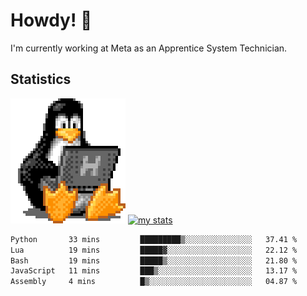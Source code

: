 # Howdy! :penguin:
I'm currently working at Meta as an Apprentice System Technician.

## Statistics

![Tux Pengiun!](tux-linux-penguin.gif)
[![my stats](https://github-readme-stats.vercel.app/api?username=benlodz&showing_icons=true&theme=tokyonight)](https://github.com/anuraghazra/github-readme-stats)

<!-- [![Top Langs](https://github-readme-stats.vercel.app/api/top-langs/?username=benlodz&layout=compact)](https://github.com/anuraghazra/github-readme-stats) ---> 

<!--START_SECTION:waka-->

```txt
Python       33 mins         █████████▒░░░░░░░░░░░░░░░   37.41 %
Lua          19 mins         █████▓░░░░░░░░░░░░░░░░░░░   22.12 %
Bash         19 mins         █████▒░░░░░░░░░░░░░░░░░░░   21.80 %
JavaScript   11 mins         ███▒░░░░░░░░░░░░░░░░░░░░░   13.17 %
Assembly     4 mins          █▒░░░░░░░░░░░░░░░░░░░░░░░   04.87 %
```

<!--END_SECTION:waka-->
<!--
**benlodz/benlodz** is a ✨ _special_ ✨ repository because its `README.md` (this file) appears on your GitHub profile.

Here are some ideas to get you started:

- 🔭 I’m currently working on ...
- 🌱 I’m currently learning ...
- 👯 I’m looking to collaborate on ...
- 🤔 I’m looking for help with ...
- 💬 Ask me about ...
- 📫 How to reach me: ...
- 😄 Pronouns: ...
- ⚡ Fun fact: ...
-->
